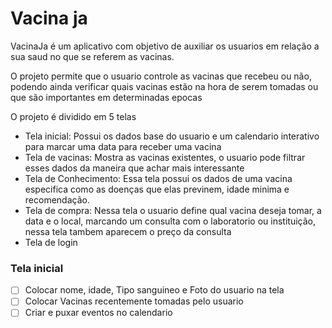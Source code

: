 <h1> Vacina ja </h1>

<p>VacinaJa é um aplicativo com objetivo de auxiliar os usuarios em relação a sua saud no que se referem as vacinas. </p>
<p>O projeto permite que o usuario controle as vacinas que recebeu ou não, podendo ainda verificar quais vacinas estão na hora de serem tomadas ou que são importantes em determinadas epocas </p>

<p> O projeto é dividido em 5 telas </p>
    
- Tela inicial: Possui os dados base do usuario e um calendario interativo para marcar uma data para receber uma vacina
- Tela de vacinas: Mostra as vacinas existentes, o usuario pode filtrar esses dados da maneira que achar mais interessante
- Tela de Conhecimento: Essa tela possui os dados de uma vacina especifica como as doenças que elas previnem, idade minima e recomendação.
- Tela de compra: Nessa tela o usuario define qual vacina deseja tomar, a data e o local, marcando um consulta com o laboratorio ou instituição, nessa tela tambem aparecem o preço da consulta
- Tela de login

<h3> Tela inicial </h3>

- [ ] Colocar nome, idade, Tipo sanguineo e Foto do usuario na tela
- [ ] Colocar Vacinas recentemente tomadas pelo usuario
- [ ] Criar e puxar eventos no calendario